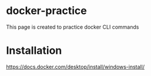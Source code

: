 # docker-practice
This page is created to practice docker CLI commands

# Installation
https://docs.docker.com/desktop/install/windows-install/
